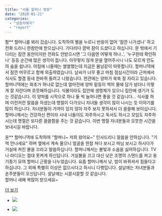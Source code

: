 ```yaml
---
title: "서울 할머니 방문"
date: "2020-01-21"
categories: 
  - "생존자복지"
  - "report"
---
```


함\*\* 할머니를 뵈러 갔습니다. 도착하여 벨을 누르니 반응이 없어 '잠깐 나가셨나' 하고 전화 드리니 한참만에 받으십니다. 기다리다 깜박 잠이 드셨다고 하십니다. 문 밖에서 기다리는 잠깐 동안이지만 전화도 안받으시면 '그 다음엔 어떻게 하나..', '누구한테 확인하나' 등등 순간에 많은 생각이 듭니다. 아무렇지 않게 문을 열어주시니 나도 모르게 안도의 숨을 쉽니다. 아침에 나올때는 쌀쌀했는데 지금은 봄날같이 따뜻합니다. 할머니댁에서 잠깐 머무르고 함께 외출하였습니다. 날씨가 너무 좋고 마침 점심시간이라 근처에서 식사도 할겸 동네 한바퀴 돌려고 나왔습니다. 현관에는 양파가 쑥쑥 잘 자라고 있습니다. 할머니댁에는 화초가 하나로 없는데 얼마전에 양파 밑둥이 썩어 물에 담가 놨더니 이렇게 잘 자란다며 흐뭇해하십니다. 식물이라도 집안에 생명체가 있으니 집안에 생기가 도는 것같습니다. 이 양파를 시작으로 하나 둘 씩 늘어나면 좋을 것 같습니다... 식사를 하며 이런저런 말씀을 하셨는데 명절이 다가오니 자녀들 생각이 많이 나시는 듯 이야기를 많이 하십니다. 자녀분들이 가까이 있지 않아 자주 보지 못하셔서 더 쓸쓸해 보이십니다. 할머니께서는 건강하신 편이라 시내 나들이도 자주하시고 독서도 하시고 모임도 자주하시는데 명절은 또다른 쓸쓸함을 주는 것 같습니다. 이번 명절 자녀분들과 오붓한 시간을 보내시길 바랍니다.

윤\*\* 할머니댁에 도착하여 "할머니~ 저희 왔어요~" 인사드리니 말씀을 안하십니다. "기억 안나세요" 하며 옆에서 계속 물으니 얼굴을 한참 쳐다 보시고 따님 보시고 하시다가 거실에 켜진 불을 끄라고 말씀하십니다. 할머니께서는 불빛과 소음을 싫어하십니다. TV나 라디오는 절대 못켜게 하신답니다. 거실불을 끄고 대신 낮은 조명의 스탠드를 켜고 옹기종기 모여 할머니 근황을 나누었습니다. 요즘 할머니께서 낮, 밤이 바뀌셔서 힘들다고 하십니다. 그 외에 특별히 이상은 없으시다고 하시니 다행입니다. 설날에는 자녀분들과 손주분들이 오신답니다. 설날에는 시끌시끌할 것 같습니다.  
할머니 새해 복많이 받으세요~

[더 보기](https://www.facebook.com/war.women/posts/1709340929190319)

- ![](https://womenandwar.net/kr/wp-content/uploads/2020/05/0121-방문사진1-2-1024x576-1.png)
    
- ![](https://womenandwar.net/kr/wp-content/uploads/2020/05/0121-방문사진3-2-1024x576-1.png)

